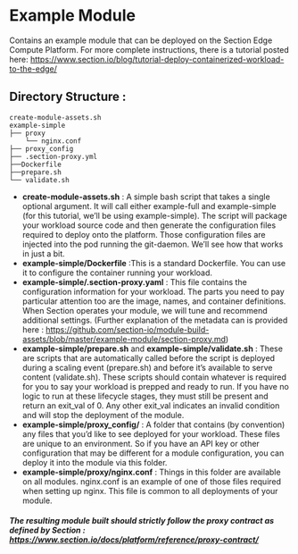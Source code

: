 # Example Module
Contains an example module that can be deployed on the Section Edge Compute Platform. For more complete instructions, there is a tutorial posted here: https://www.section.io/blog/tutorial-deploy-containerized-workload-to-the-edge/


## Directory Structure :

```
create-module-assets.sh
example-simple
├── proxy
    └── nginx.conf
├── proxy_config
├── .section-proxy.yml
├──Dockerfile
├──prepare.sh
└── validate.sh

```

- **create-module-assets.sh** : A simple bash script that takes a single optional argument. It will call either example-full and example-simple (for this tutorial, we’ll be using example-simple). The script will package your workload source code and then generate the configuration files required to deploy onto the platform. Those configuration files are injected into the pod running the git-daemon. We’ll see how that works in just a bit.
- **example-simple/Dockerfile** :This is a standard Dockerfile. You can use it to configure the container running your workload.
- **example-simple/.section-proxy.yaml** : This file contains the configuration information for your workload. The parts you need to pay particular attention too are the image, names, and container definitions. When Section operates your module, we will tune and recommend additional settings. (Further explanation of the metadata can is provided here : https://github.com/section-io/module-build-assets/blob/master/example-module/section-proxy.md)
- **example-simple/prepare.sh** and **example-simple/validate.sh** : These are scripts that are automatically called before the script is deployed during a scaling event (prepare.sh) and before it’s available to serve content (validate.sh). These scripts should contain whatever is required for you to say your workload is prepped and ready to run. If you have no logic to run at these lifecycle stages, they must still be present and return an exit_val of 0. Any other exit_val indicates an invalid condition and will stop the deployment of the module.
- **example-simple/proxy_config/** : A folder that contains (by convention) any files that you’d like to see deployed for your workload. These files are unique to an environment. So if you have an API key or other configuration that may be different for a module configuration, you can deploy it into the module via this folder.
-  **example-simple/proxy/nginx.conf** : Things in this folder are available on all modules. nginx.conf is an example of one of those files required when setting up nginx. This file is common to all deployments of your module.

##### The resulting module built should strictly follow the proxy contract as defined by Section : https://www.section.io/docs/platform/reference/proxy-contract/
